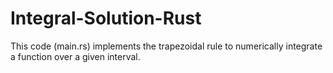 # Integral-Solution-Rust
This code (main.rs) implements the trapezoidal rule to numerically integrate a function over a given interval.